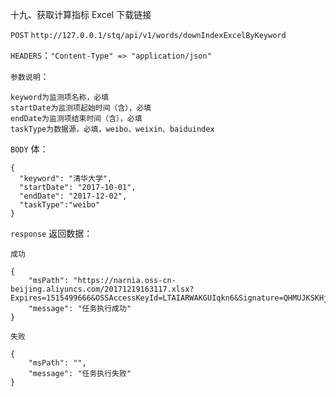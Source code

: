 十九、获取计算指标 Excel 下载链接

`POST` `http://127.0.0.1/stq/api/v1/words/downIndexExcelByKeyword`

`HEADERS`：`"Content-Type" => "application/json"`

`参数说明`：

```
keyword为监测项名称，必填
startDate为监测项起始时间（含），必填
endDate为监测项结束时间（含），必填
taskType为数据源，必填，weibo、weixin、baiduindex
```

`BODY` 体：

```
{
  "keyword": "清华大学",
  "startDate": "2017-10-01",
  "endDate": "2017-12-02",
  "taskType":"weibo"
}
```

`response` 返回数据：

```
成功

{
    "msPath": "https://narnia.oss-cn-beijing.aliyuncs.com/20171219163117.xlsx?Expires=1515499666&OSSAccessKeyId=LTAIARWAKGUIqkn6&Signature=QHMUJKSKHjsZM6Ob91mjQ6tzrw0%3D",
    "message": "任务执行成功"
}

失败

{
    "msPath": "",
    "message": "任务执行失败"
}
```



